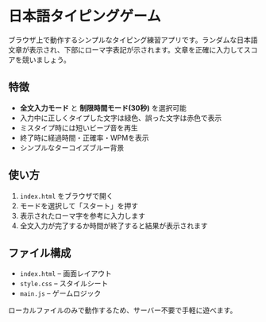 # 日本語タイピングゲーム

ブラウザ上で動作するシンプルなタイピング練習アプリです。ランダムな日本語文章が表示され、下部にローマ字表記が示されます。文章を正確に入力してスコアを競いましょう。

## 特徴
- **全文入力モード** と **制限時間モード(30秒)** を選択可能
- 入力中に正しくタイプした文字は緑色、誤った文字は赤色で表示
- ミスタイプ時には短いビープ音を再生
- 終了時に経過時間・正確率・WPMを表示
- シンプルなターコイズブルー背景

## 使い方
1. `index.html` をブラウザで開く
2. モードを選択して「スタート」を押す
3. 表示されたローマ字を参考に入力します
4. 全文入力が完了するか時間が終了すると結果が表示されます

## ファイル構成
- `index.html` – 画面レイアウト
- `style.css` – スタイルシート
- `main.js` – ゲームロジック

ローカルファイルのみで動作するため、サーバー不要で手軽に遊べます。
